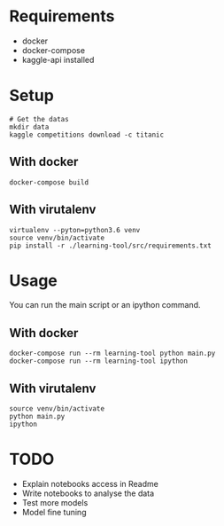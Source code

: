# Requirements
- docker
- docker-compose
- kaggle-api installed

# Setup
```
# Get the datas
mkdir data
kaggle competitions download -c titanic
```
## With docker
```
docker-compose build
```

## With virutalenv
```
virtualenv --pyton=python3.6 venv
source venv/bin/activate
pip install -r ./learning-tool/src/requirements.txt
```

# Usage
You can run the main script or an ipython command.

## With docker
```
docker-compose run --rm learning-tool python main.py
docker-compose run --rm learning-tool ipython
```

## With virutalenv
```
source venv/bin/activate
python main.py
ipython
```

# TODO
- Explain notebooks access in Readme
- Write notebooks to analyse the data
- Test more models
- Model fine tuning

